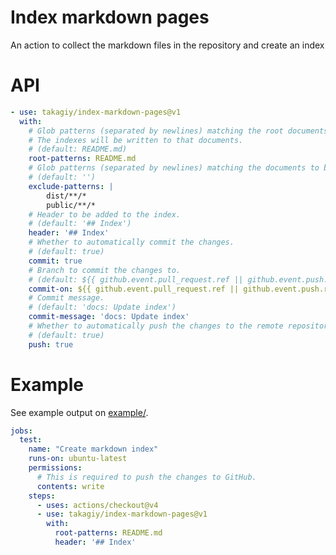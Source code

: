 # Index markdown pages

An action to collect the markdown files in the repository and create an index

# API

```yaml
- use: takagiy/index-markdown-pages@v1
  with:
    # Glob patterns (separated by newlines) matching the root documents.
    # The indexes will be written to that documents.
    # (default: README.md)
    root-patterns: README.md
    # Glob patterns (separated by newlines) matching the documents to be excluded from the index.
    # (default: '')
    exclude-patterns: |
        dist/**/*
        public/**/*
    # Header to be added to the index.
    # (default: '## Index')
    header: '## Index'
    # Whether to automatically commit the changes.
    # (default: true)
    commit: true
    # Branch to commit the changes to.
    # (default: ${{ github.event.pull_request.ref || github.event.push.ref || github.ref }})
    commit-on: ${{ github.event.pull_request.ref || github.event.push.ref || github.ref }}
    # Commit message.
    # (default: 'docs: Update index')
    commit-message: 'docs: Update index'
    # Whether to automatically push the changes to the remote repository.
    # (default: true)
    push: true
```

# Example

See example output on [example/](https://github.com/takagiy/index-markdown-pages/tree/main/example).

```yaml
jobs:
  test:
    name: "Create markdown index"
    runs-on: ubuntu-latest
    permissions:
      # This is required to push the changes to GitHub.
      contents: write
    steps:
      - uses: actions/checkout@v4
      - use: takagiy/index-markdown-pages@v1
        with:
          root-patterns: README.md
          header: '## Index'
```

